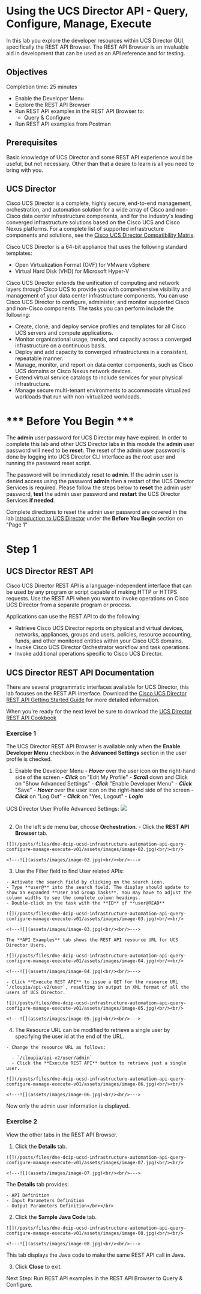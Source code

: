 # Using the UCS Director API - Query, Configure, Manage, Execute

In this lab you explore the developer resources within UCS Director GUI, specifically the REST API Browser. The REST API Browser is an invaluable aid in development that can be used as an API reference and for testing.

## Objectives

Completion time: 25 minutes

  - Enable the Developer Menu
  - Explore the REST API Browser
  - Run REST API examples in the REST API Browser to:
    -  Query & Configure
  - Run REST API examples from Postman

## Prerequisites

Basic knowledge of UCS Director and some REST API experience would be useful, but not necessary. Other than that a desire to learn is all you need to bring with you.

## UCS Director
Cisco UCS Director is a complete, highly secure, end-to-end management, orchestration, and automation solution for a wide array of Cisco and non-Cisco data center infrastructure components, and for the industry's leading converged infrastructure solutions based on the Cisco UCS and Cisco Nexus platforms. For a complete list of supported infrastructure components and solutions, see the [Cisco UCS Director Compatibility Matrix](http://www.cisco.com/c/en/us/support/servers-unified-computing/ucs-director/products-device-support-tables-list.html).

Cisco UCS Director is a 64-bit appliance that uses the following standard templates:

  - Open Virtualization Format (OVF) for VMware vSphere
  - Virtual Hard Disk (VHD) for Microsoft Hyper-V

Cisco UCS Director extends the unification of computing and network layers through Cisco UCS to provide you with comprehensive visibility and management of your data center infrastructure components. You can use Cisco UCS Director to configure, administer, and monitor supported Cisco and non-Cisco components. The tasks you can perform include the following:

  - Create, clone, and deploy service profiles and templates for all Cisco UCS servers and compute applications.
  - Monitor organizational usage, trends, and capacity across a converged infrastructure on a continuous basis.
  - Deploy and add capacity to converged infrastructures in a consistent, repeatable manner.
  - Manage, monitor, and report on data center components, such as Cisco UCS domains or Cisco Nexus network devices.
  - Extend virtual service catalogs to include services for your physical infrastructure.
  - Manage secure multi-tenant environments to accommodate virtualized workloads that run with non-virtualized workloads.

# *** Before You Begin ***

The **admin** user password for UCS Director may have expired. In order to complete this lab and other UCS Director labs in this module the **admin** user password will need to be **reset**. The reset of the admin user password is done by logging into UCS Director CLI interface as the root user and running the password reset script.

The password will be immediately reset to **admin**. If the admin user is denied access using the password **admin** then a restart of the UCS Director Services is required. Please follow the steps below to **reset** the admin user password, **test** the admin user password and **restart** the UCS Director Services **if needed**.

Complete directions to reset the admin user password are covered in the lab [Introduction to UCS Director](https://developer.cisco.com/learning/tracks/devnet-express-dci/dne-dci-full-infrastructure-automation-ucsd/dne-dcip-ucsd-infrastructure-automation-introduction-to-ucsd-v01/step/1) under the **Before You Begin** section on "Page 1"

# Step 1

## UCS Director REST API
Cisco UCS Director REST API is a language-independent interface that can be used by any program or script capable of making HTTP or HTTPS requests. Use the REST API when you want to invoke operations on Cisco UCS Director from a separate program or process.

Applications can use the REST API to do the following:

  - Retrieve Cisco UCS Director reports on physical and virtual devices, networks, appliances, groups and users, policies, resource accounting, funds, and other monitored entities within your Cisco UCS domains.
  - Invoke Cisco UCS Director Orchestrator workflow and task operations.
  - Invoke additional operations specific to Cisco UCS Director.

## UCS Director REST API Documentation
There are several programmatic interfaces available for UCS Director, this lab focuses on the REST API interface. Download the [Cisco UCS Director REST API Getting Started Guide](http://www.cisco.com/c/en/us/td/docs/unified_computing/ucs/ucs-director/rest-api-getting-started-guide/6-0/b_REST_API_Getting_Started_Guide_60.html#reference_3B72657257404E8FAAA0E23904E65DF2) for more detailed information.

When you're ready for the next level be sure to download the [UCS Director REST API Cookbook](http://www.cisco.com/c/en/us/support/servers-unified-computing/ucs-director/products-programming-reference-guides-list.html)

### Exercise 1
The UCS Director REST API Browser is available only when the **Enable Developer Menu** checkbox in the **Advanced Settings** section in the user profile is checked.

  1. Enable the Developer Menu
    - ***Hover*** over the user icon on the right-hand side of the screen
    - ***Click*** on "Edit My Profile"
    - ***Scroll*** down and Click on "Show Advanced Settings"
    - ***Click*** "Enable Developer Menu"
    - ***Click*** "Save"
    - ***Hover*** over the user icon on the right-hand side of the screen
    - ***Click*** on "Log Out"
    - ***Click*** on "Yes, Logout"
    - ***Login***

  UCS Director User Profile Advanced Settings:
  ![](/posts/files/dne-dcip-ucsd-infrastructure-automation-api-query-configure-manage-execute-v01/assets/images/image-01.jpg)<br/><br/>

  <!---![](assets/images/image-01.jpg)<br/><br/>--->

  2. On the left side menu bar, choose **Orchestration**.
    - Click the **REST API Browser** tab.

    ![](/posts/files/dne-dcip-ucsd-infrastructure-automation-api-query-configure-manage-execute-v01/assets/images/image-02.jpg)<br/><br/>

    <!---![](assets/images/image-02.jpg)<br/><br/>--->

  3. Use the Filter field to find User related APIs:

    - Activate the search field by clicking on the search icon.
    - Type **user@** into the search field. The display should update to show an expanded **User and Group Tasks**. You may have to adjust the column widths to see the complete column headings.
    - Double-click on the task with the **ID** of **user@READ**

    ![](/posts/files/dne-dcip-ucsd-infrastructure-automation-api-query-configure-manage-execute-v01/assets/images/image-03.jpg)<br/><br/>

    <!---![](assets/images/image-03.jpg)<br/><br/>--->

    The **API Examples** tab shows the REST API resource URL for UCS Director Users.

    ![](/posts/files/dne-dcip-ucsd-infrastructure-automation-api-query-configure-manage-execute-v01/assets/images/image-04.jpg)<br/><br/>

    <!---![](assets/images/image-04.jpg)<br/><br/>--->

    - Click **Execute REST API** to issue a GET for the resource URL `/cloupia/api-v2/user`, resulting in output in XML format of all the users of UCS Director.

    ![](/posts/files/dne-dcip-ucsd-infrastructure-automation-api-query-configure-manage-execute-v01/assets/images/image-05.jpg)<br/><br/>

    <!---![](assets/images/image-05.jpg)<br/><br/>--->

  4. The Resource URL can be modified to retrieve a single user by specifying the user id at the end of the URL.

    - Change the resource URL as follows:

      - `/cloupia/api-v2/user/admin`
      - Click the **Execute REST API** button to retrieve just a single user.

    ![](/posts/files/dne-dcip-ucsd-infrastructure-automation-api-query-configure-manage-execute-v01/assets/images/image-06.jpg)<br/><br/>

    <!---![](assets/images/image-06.jpg)<br/><br/>--->

  Now only the admin user information is displayed.

### Exercise 2
View the other tabs in the REST API Browser.

  1. Click the **Details** tab.

    ![](/posts/files/dne-dcip-ucsd-infrastructure-automation-api-query-configure-manage-execute-v01/assets/images/image-07.jpg)<br/><br/>

    <!---![](assets/images/image-07.jpg)<br/><br/>--->

  The **Details** tab provides:

    - API Definition
    - Input Parameters Definition
    - Output Parameters Definition</br></br>

  2. Click the **Sample Java Code** tab.

    ![](/posts/files/dne-dcip-ucsd-infrastructure-automation-api-query-configure-manage-execute-v01/assets/images/image-08.jpg)<br/><br/>

    <!---![](assets/images/image-08.jpg)<br/><br/>--->

  This tab displays the Java code to make the same REST API call in Java.

  3. Click **Close** to exit.

Next Step: Run REST API examples in the REST API Browser to Query & Configure.

